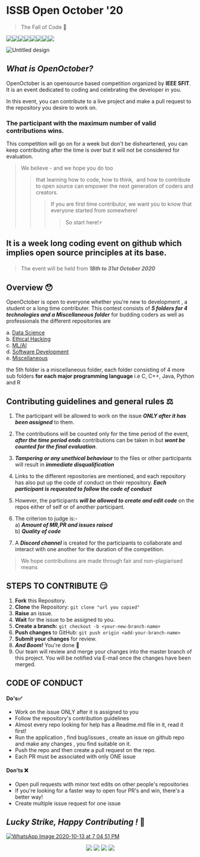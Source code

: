 # **ISSB Open October '20** 
> The Fall of Code 🍁

[![](https://sourcerer.io/fame/ieee-sfit/IEEESFIT1/OpenOctober/images/0)](https://sourcerer.io/fame/ieee-sfit/IEEESFIT1/OpenOctober/links/0)[![](https://sourcerer.io/fame/ieee-sfit/IEEESFIT1/OpenOctober/images/1)](https://sourcerer.io/fame/ieee-sfit/IEEESFIT1/OpenOctober/links/1)[![](https://sourcerer.io/fame/ieee-sfit/IEEESFIT1/OpenOctober/images/2)](https://sourcerer.io/fame/ieee-sfit/IEEESFIT1/OpenOctober/links/2)[![](https://sourcerer.io/fame/ieee-sfit/IEEESFIT1/OpenOctober/images/3)](https://sourcerer.io/fame/ieee-sfit/IEEESFIT1/OpenOctober/links/3)[![](https://sourcerer.io/fame/ieee-sfit/IEEESFIT1/OpenOctober/images/4)](https://sourcerer.io/fame/ieee-sfit/IEEESFIT1/OpenOctober/links/4)[![](https://sourcerer.io/fame/ieee-sfit/IEEESFIT1/OpenOctober/images/5)](https://sourcerer.io/fame/ieee-sfit/IEEESFIT1/OpenOctober/links/5)[![](https://sourcerer.io/fame/ieee-sfit/IEEESFIT1/OpenOctober/images/6)](https://sourcerer.io/fame/ieee-sfit/IEEESFIT1/OpenOctober/links/6)[![](https://sourcerer.io/fame/ieee-sfit/IEEESFIT1/OpenOctober/images/7)](https://sourcerer.io/fame/ieee-sfit/IEEESFIT1/OpenOctober/links/7)

![Untitled design](https://user-images.githubusercontent.com/72509723/95880427-20696b80-0d95-11eb-951d-3ce291e2f226.jpg )

## ***What is OpenOctober?*** 

OpenOctober is an opensource based competition organized by **IEEE SFIT**. It is an event dedicated to coding and celebrating the developer in you. <br>

In this event, you can contribute to a live project and make a pull request to the repository you desire to work on. 

### The participant with the maximum number of valid contributions wins.

This competition will go on for a week but don't be disheartened, you can keep contributing after the time is over but it will not be considered for evaluation.


> We believe - and we hope you do too 
>>  that learning how to code, how to think,  and how to contribute to open source can empower the next generation of coders and creators. 
>>> If you are first time contributor,  we want you to know that everyone started from somewhere! 
>>>> So start here!⚡
  
## It is a week long coding event on github which implies <b> open source principles at its base.</b></p>
> The event will be held from ***18th to 31st October 2020***</b><br>

## Overview 😯

OpenOctober is open to everyone whether you're new to development , a student or a long time contributer.
This contest consists of ***5 folders for 4 technologies and a Miscellaneous folder*** for budding coders as well as professionals 
the different repositories are<br>

a. <a href="https://github.com/IEEESFIT1/OpenOctober/tree/master/DataScience">Data Science</a><br>
b. <a href="https://github.com/IEEESFIT1/OpenOctober/tree/master/EthicalHacking">Ethical Hacking</a><br>
c. <a href="https://github.com/IEEESFIT1/OpenOctober/tree/master/ML_AI">ML/AI</a><br>
d. <a href="https://github.com/IEEESFIT1/OpenOctober/tree/master/SoftwareDev">Software Development</a><br>
e. <a href="https://github.com/IEEESFIT1/OpenOctober/tree/master/ML_AI/Miscellaneous">Miscellaneous</a><br>
  
the 5th folder is a miscellaneous folder, each folder consisting of 4 more sub folders <b>for each major programming language</b>
i.e C, C++, Java, Python and R


## Contributing guidelines and general rules ⚖
1. The participant will be allowed to work on the issue ***ONLY after it has been assigned*** to them.<br>

2. The contributions will be counted only for the time period of the event, ***after the time period ends*** contributions can be taken in but ***wont be counted for the final evaluation***.<br>

4. ***Tampering or any unethical behaviour*** to the files or other participants will result in ***immediate disqualification*** <br>

5. Links to the different repositories are mentioned, and each repository has also put up the code of conduct on their repository. ***Each participant is requested to follow the code of conduct*** 

6. However, the participants ***will be allowed to create and edit code*** on the repos either of self or of another participant.<br>

7. The criterion to judge is:-<br>
  a) ***Amount of MR,PR and issues raised***<br>
  b) ***Quality of code***<br>
  
8. A ***Discord channel*** is created for the participants to collaborate and interact with one another for the duration of the competition.<br>
> We hope contributions are made through fair and non-plagiarised means
##  STEPS TO CONTRIBUTE 😏
1. **Fork** this Repository.
2. **Clone** the Repository: `git clone "url you copied"`
3. **Raise** an issue. 
4. **Wait** for the issue to be assigned to you.	
5. **Create a branch:** `git checkout -b <your-new-branch-name>`	
6. **Push changes** to GitHub: `git push origin <add-your-branch-name>`	
7. **Submit your changes** for review.	
8. ***And Boom!*** You're done 🥳
9. Our team will review and merge your changes into the master branch of this project. You will be notified via E-mail once the changes have been merged.

## CODE OF CONDUCT
#### Do's✅
- Work on the issue ONLY after it is assigned to you
- Follow the repository's contribution guidelines
- Almost every repo looking for help has a Readme.md file in it, read it first!
- Run the application , find bug/issues , create an issue on github repo and make any changes , you find suitable on it.
- Push the repo and then create a pull request on the repo.
- Each PR must be associated with only ONE issue

#### Don'ts ❌
 - Open pull requests with minor text edits on other people's repositories
 - If you're looking for a faster way to open four PR's and win, there's a better way!
 - Create multiple issue request for one issue

## ***Lucky Strike, Happy Contributing !*** 🎃
[![WhatsApp Image 2020-10-13 at 7 04 51 PM](https://user-images.githubusercontent.com/72509723/95880997-b7cebe80-0d95-11eb-8934-1d4577546a52.jpeg)](http://issb.sfit.ac.in/)
<div align="center">
  <a href="https://www.instagram.com/ieeesfit/" target="_blank"><img src="https://img.icons8.com/fluent/48/000000/instagram-new.png"/></a>
  <a href="https://www.facebook.com/ieeesfitstudentbranch/" target="_blank"><img src="https://img.icons8.com/fluent/48/000000/facebook-new.png"/></a>
  <a href="mailto: ieeesfitsb@gmail.com" target="_blank"><img src="https://img.icons8.com/fluent/48/000000/gmail.png"/></a>
   <a href="https://discord.gg/swKb2w" target="_blank"><img src="https://img.icons8.com/color/48/000000/discord-new-logo.png"/></a>
  
 
</div>

  
